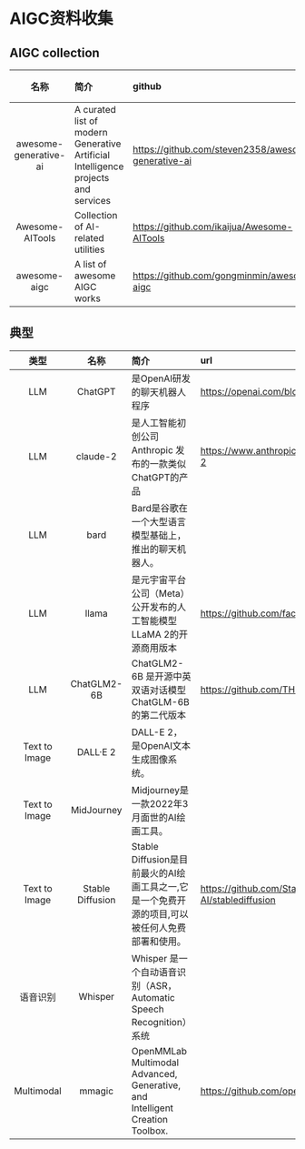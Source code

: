 
# AIGC资料收集

## AIGC collection
|          名称           | 简介| github | 官网  | 更新      | star |
|:---------------------:|:------|:---------|:----|:--------|:-----|
| awesome-generative-ai |A curated list of modern Generative Artificial Intelligence projects and services|https://github.com/steven2358/awesome-generative-ai|     | 2023-08 | 1.3k |
|    Awesome-AITools    | Collection of AI-related utilities                                              |https://github.com/ikaijua/Awesome-AITools|     | 2023-08 | 2k   |
| awesome-aigc | A list of awesome AIGC works|https://github.com/gongminmin/awesome-aigc|     | 2023-04 | 331  |


## 典型
|          类型          |   名称   | 简介| url                                                 | 官网                                                     | 更新      | star  |
|:--------------------:|:------:|:------|:----------------------------------------------------|:-------------------------------------------------------|:--------|:------|
 |         LLM          |    ChatGPT    |是OpenAI研发的聊天机器人程序| https://openai.com/blog/chatgpt | https://chat.openai.com/                               | 持续      | 无     |
 |         LLM          |    claude-2    |是人工智能初创公司Anthropic 发布的一款类似ChatGPT的产品| https://www.anthropic.com/index/claude-2 |                                                        | 持续      | 无     |
 |         LLM          |    bard    |Bard是谷歌在一个大型语言模型基础上，推出的聊天机器人。| | https://bard.google.com/                               | 持续      | 无     |
 |         LLM          |    llama    |是元宇宙平台公司（Meta）公开发布的人工智能模型LLaMA 2的开源商用版本| https://github.com/facebookresearch/llama | https://ai.meta.com/llama/                             | 2023-08 | 37.4k |
 |         LLM          |    ChatGLM2-6B   |ChatGLM2-6B 是开源中英双语对话模型 ChatGLM-6B 的第二代版本| https://github.com/THUDM/ChatGLM2-6B | https://chatglm.cn/ | 2023-07 | 11k   |
 |    Text to Image     |  DALL·E 2   |DALL-E 2，是OpenAI文本生成图像系统。|  | https://openai.com/dall-e-2                            | 无       | 无     |
 |    Text to Image     |  MidJourney  |Midjourney是一款2022年3月面世的AI绘画工具。|  | https://www.midjourney.com/home/?callbackUrl=%2Fapp%2F | 无       | 无     |
 |    Text to Image     |  Stable Diffusion|Stable Diffusion是目前最火的AI绘画工具之一,它是一个免费开源的项目,可以被任何人免费部署和使用。| https://github.com/Stability-AI/stablediffusion | https://stablediffusionweb.com/                        | 无       | 无     |
 |    语音识别  |  Whisper|Whisper 是一个自动语音识别（ASR，Automatic Speech Recognition）系统|  | https://stablediffusionweb.com/                        | 无       | 无     |
|      Multimodal      | mmagic |OpenMMLab Multimodal Advanced, Generative, and Intelligent Creation Toolbox.| https://github.com/open-mmlab/mmagic                | https://mmagic.readthedocs.io/en/latest/               | 2023-03 | 28.4k |



















